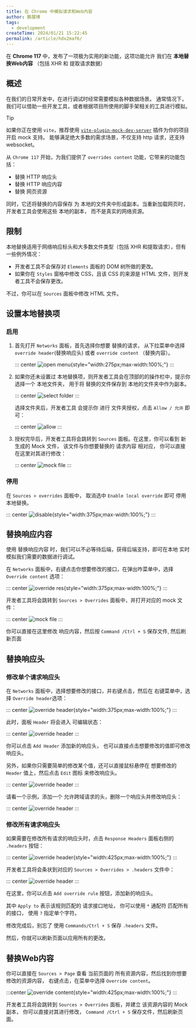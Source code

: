 ```yaml
---
title: 在 Chrome 中模拟请求和Web内容
author: 鹏展博
tags: 
  - development
createTime: 2024/01/21 15:22:45
permalink: /article/hdx2maf6/
---
```


在 **Chrome 117** 中，发布了一项极为实用的新功能，这项功能允许 我们在 **本地替换Web内容**
（包括 XHR 和 提取请求数据）

## 概述

在我们的日常开发中，在进行调试时经常需要模拟各种数据场景。
通常情况下，我们可以借助一些开发工具，或者根据项目所使用的脚手架相关的工具进行模拟。

> [!tip]
> 如果你正在使用 `vite`，推荐使用 [`vite-plugin-mock-dev-server`](https://vite-plugin-mock-dev-server.netlify.app/) 插件为你的项目开启 mock 支持。
> 能够满足绝大多数的需求场景，不仅支持 http 请求，还支持 websocket。

从 `Chrome 117` 开始，为我们提供了 `overrides content` 功能，它带来的功能包括：

- 替换 HTTP 响应头
- 替换 HTTP 响应内容
- 替换 网页资源

同时，它还将替换的内容保存 为 本地的文件夹中形成副本。当重新加载网页时，开发者工具会使用这些 本地的副本，
而不是真实的网络资源。

## 限制

本地替换适用于网络响应标头和大多数文件类型（包括 XHR 和提取请求），但有一些例外情况：

- 开发者工具不会保存对 `Elements` 面板的 DOM 树所做的更改。
- 如果你在 `Styles` 窗格中修改 CSS，且该 CSS 的来源是 HTML 文件，则开发者工具不会保存更改。

不过，你可以在 `Sources` 面板中修改 HTML 文件。

## 设置本地替换项

### 启用

1. 首先打开 `Networks` 面板，首先选择你想要 替换的请求，
   从下拉菜单中选择 `override header`(替换响应头) 或者 `override content` （替换内容）。

   ::: center
   ![open menu](/images/chrome-override/open-menu.png){style="width:275px;max-width:100%;"}
   :::

2. 如果你还未设置过 本地替换项，则开发者工具会在顶部的的操作栏中，提示你 选择一个 本地文件夹，
用于将 替换的文件保存到 本地的文件夹中作为副本。

   ::: center
   ![select folder](/images/chrome-override/select-folder.png)
   :::

   选择文件夹后，开发者工具 会提示你 进行 文件夹授权，点击 `Allow / 允许` 即可：

   ::: center
   ![allow](/images/chrome-override/allow.png)
   :::

3. 授权完毕后，开发者工具将会跳转到 `Sources` 面板。在这里，你可以看到 新生成的 Mock 文件，
   该文件与你想要替换的 请求内容 相对应， 你可以直接在这里对其进行修改：

   ::: center
   ![mock file](/images/chrome-override/mock-file.png)
   :::

### 停用

在 `Sources > overrides` 面板中， 取消选中 `Enable local override` 即可 停用 本地替换。

::: center
![disable](/images/chrome-override/disable.png){style="width:375px;max-width:100%;"}
:::

## 替换响应内容

使用 替换响应内容 时，我们可以不必等待后端，获得后端支持，即可在本地 实时模拟我们需要的数据进行调试。

在 `Networks` 面板中，右键点击你想要修改的接口，在弹出咋菜单中，选择 `Override content` 选项：

::: center
![override res](/images/chrome-override/override-res-1.png){style="width:375px;max-width:100%;"}
:::

开发者工具将会跳转到 `Sources > Overrides` 面板中，并打开对应的 mock 文件：

::: center
![mock file](/images/chrome-override/mock-file.png)
:::

你可以直接在这里修改 响应内容，然后按 `Command /Ctrl + S` 保存文件, 然后刷新页面

## 替换响应头

### 修改单个请求响应头

在 `Networks` 面板中，选择想要修改的接口，并右键点击，然后在 右键菜单中，选择 `Override header`选项：

::: center
![override header](/images/chrome-override/override-header-1.png){style="width:375px;max-width:100%;"}
:::

此时，面板 `Header` 将会进入 可编辑状态：

::: center
![override header](/images/chrome-override/override-header-2.png)
:::

你可以点击 `Add Header` 添加新的响应头， 也可以直接点击想要修改的值即可修改响应头。

另外，如果你只需要简单的修改某个值，还可以直接鼠标悬停在 想要修改的 `Header` 值上，然后点击 `Edit` 图标 来修改响应头。

::: center
![override header](/images/chrome-override/override-header-3.png)
:::

请看一个示例，添加一个 允许跨域请求的头，删除一个响应头并修改响应头：

::: center
![override header](/images/chrome-override/override-header-4.png)
:::

### 修改所有请求响应头

如果需要在修改所有请求的响应头时，点击 `Response Headers` 面板右侧的 `.headers` 按钮：

::: center
![override header](/images/chrome-override/override-header-5.png){style="width:425px;max-width:100%;"}
:::

开发者工具将会条状到对应的 `Sources > Overrides > .headers` 文件中：

::: center
![override header](/images/chrome-override/override-header-6.png)
:::

在这里，你可以点击 `Add override rule` 按钮，添加新的响应头。

其中 `Apply to` 表示该规则匹配的 请求接口地址， 你可以使用 `*` 通配符 匹配所有的接口， 使用 `?` 指定单个字符。

修改完成后，别忘了 使用 `Commands/Ctrl + S` 保存 `.headers` 文件。

然后，你就可以刷新页面以应用所有的更改。

## 替换Web内容

你可以直接在 `Sources > Page` 查看 当前页面的 所有资源内容，然后找到你想要修改的资源内容，
右键点击，在菜单中选择 `Override content`。

:::center
![override content](/images/chrome-override/override-content.png){style="width:425px;max-width:100%;"}
:::

开发者工具将会跳转到 `Sources > Overrides` 面板，并建立 该资源内容的 Mock 副本，
你可以直接对其进行修改， `Command /Ctrl + S` 保存文件，然后刷新页面。
